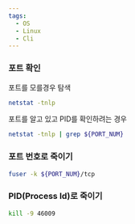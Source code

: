 ```yaml
---
tags:
  - OS
  - Linux
  - Cli
---
```

### 포트 확인
포트를 모를경우 탐색
```bash
netstat -tnlp
```

포트를 알고 있고 PID를 확인하려는 경우

```bash
netstat -tnlp | grep ${PORT_NUM}
```

### 포트 번호로 죽이기
```bash
fuser -k ${PORT_NUM}/tcp
```

### PID(Process Id)로 죽이기
```bash
kill -9 46009
```
